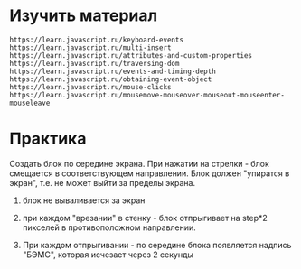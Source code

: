 # Изучить материал
    https://learn.javascript.ru/keyboard-events
    https://learn.javascript.ru/multi-insert
    https://learn.javascript.ru/attributes-and-custom-properties
    https://learn.javascript.ru/traversing-dom
    https://learn.javascript.ru/events-and-timing-depth
    https://learn.javascript.ru/obtaining-event-object
    https://learn.javascript.ru/mouse-clicks
    https://learn.javascript.ru/mousemove-mouseover-mouseout-mouseenter-mouseleave
# Практика

Создать блок по середине экрана. При нажатии на стрелки - блок смещается в соответствующем направлении. Блок должен "упиратся в экран", т.е. не может выйти за пределы экрана.

1) блок не вываливается за экран

2) при каждом "врезании" в стенку - блок отпрыгивает на step*2 пикселей в противоположном направлении.
3) При каждом отпрыгивании - по середине блока появляется надпись "БЭМС", которая исчезает через 2 секунды